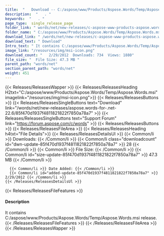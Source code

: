 ```yaml
---
title:  "   Download -- C:/aspose/www/Products/Aspose.Words/Temp/Aspose.Words.msi " 
description:  "   . " 
keywords:  "   . " 
page_type:  single_release_page
folder_link: " words/net/new-releases/c-aspose-www-products-aspose.words-temp-aspose.words.msi/"
folder_name: " C:/aspose/www/Products/Aspose.Words/Temp/Aspose.Words.msi"
download_link: " /words/net/new-releases/c-aspose-www-products-aspose.words-temp-aspose.words.msi/85f470d1937f4811821822f7850a78a7"
download_text: " Download"
Intro_text: " It contains C:/aspose/www/Products/Aspose.Words/Temp/Aspose.Words.msi release."
image_link: "/resources/img/msi-icon.png"
download_count: "   2/29/2012  Downloads: 734  Views: 1880"
file_size: "  File Size: 47.3 MB "
parent_path: "words/net"
section_parent_path: "words/net"
weight: 451
---
```



{{< Releases/ReleasesWapper >}}
  {{< Releases/ReleasesHeading H2txt="C:/aspose/www/Products/Aspose.Words/Temp/Aspose.Words.msi" imagelink="/resources/img/msi-icon.png">}}
  {{< Releases/ReleasesButtons >}}
    {{< Releases/ReleasesSingleButtons text="Download" link="/words/net/new-releases/aspose.words-for-.net-22.6/85f470d1937f4811821822f7850a78a7" >}}
    {{< Releases/ReleasesSingleButtons text="Support Forum" link="https://forum.aspose.com/c/words" >}}
  {{< Releases/ReleasesButtons >}}
  {{< Releases/ReleasesFileArea >}}
    {{< Releases/ReleasesHeading h4txt="File Details">}}
    {{< Releases/ReleasesDetailsUl >}}
      {{< Common/li >}} Downloads: {{< /Common/li >}}
      {{< Common/li class="downloadcount" id="dwn-update-85f470d1937f4811821822f7850a78a7" >}} 28 {{< /Common/li >}}
      {{< Common/li >}} File Size: {{< /Common/li >}}
      {{< Common/li id="size-update-85f470d1937f4811821822f7850a78a7" >}} 47.3 MB {{< /Common/li >}}

      {{< Common/li >}} Date Added: {{< /Common/li >}}
      {{< Common/li id="added-update-85f470d1937f4811821822f7850a78a7" >}} 2/29/2012 {{< /Common/li >}}
    {{< /Releases/ReleasesDetailsUl >}}
  {{< Releases/ReleasesFileFeatures >}}
      <h4>Description</h4><div class="HTMLDescription">It contains C:/aspose/www/Products/Aspose.Words/Temp/Aspose.Words.msi release.</div>
  {{< /Releases/ReleasesFileFeatures >}}
 {{< /Releases/ReleasesFileArea >}}
{{< /Releases/ReleasesWapper >}}
